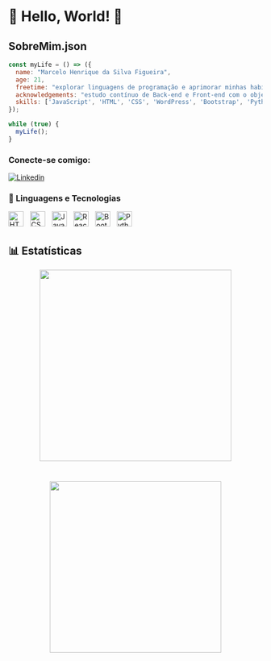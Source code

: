 # 👋 Hello, World! 👋

## SobreMim.json

```javascript
const myLife = () => ({
  name: "Marcelo Henrique da Silva Figueira",
  age: 21,
  freetime: "explorar linguagens de programação e aprimorar minhas habilidades em desenvolvimento",
  acknowledgements: "estudo contínuo de Back-end e Front-end com o objetivo de dominar o desenvolvimento Full Stack",
  skills: ['JavaScript', 'HTML', 'CSS', 'WordPress', 'Bootstrap', 'Python', 'Django'] 
});

while (true) {
  myLife();
}
```
### Conecte-se comigo:

[![Linkedin](https://img.shields.io/badge/LinkedIn-0077B5?style=for-the-badge&logo=linkedin&logoColor=white)](https://www.linkedin.com/in/marcelo-figueira-25440926b/)
### 🤖 Linguagens e Tecnologias

<img 
    align="left" 
    alt="HTML"
    title="HTML" 
    width="30px" 
    style="padding-right: 10px;" 
    src="https://cdn.jsdelivr.net/gh/devicons/devicon@latest/icons/html5/html5-original.svg" 
/>
<img 
    align="left" 
    alt="CSS" 
    title="CSS"
    width="30px" 
    style="padding-right: 10px;" 
    src="https://cdn.jsdelivr.net/gh/devicons/devicon@latest/icons/css3/css3-original.svg" 
/>
<img 
    align="left" 
    alt="JavaScript" 
    title="JavaScript"
    width="30px" 
    style="padding-right: 10px;" 
    src="https://cdn.jsdelivr.net/gh/devicons/devicon@latest/icons/javascript/javascript-original.svg" 
/> 
<img 
    align="left" 
    alt="React"
    title="React" 
    width="30px" 
    style="padding-right: 10px;" 
    src="https://cdn.jsdelivr.net/gh/devicons/devicon@latest/icons/react/react-original.svg" 
/>
<img 
    align="left" 
    alt="Bootstrap"
    title="Bootstrap" 
    width="30px" 
    style="padding-right: 10px;" 
    src="https://cdn.jsdelivr.net/gh/devicons/devicon@latest/icons/bootstrap/bootstrap-original.svg" 
/>
<img 
    align="left" 
    alt="Python" 
    title="Python"
    width="30px" 
    style="padding-right: 10px;" 
    src="https://cdn.jsdelivr.net/gh/devicons/devicon@latest/icons/python/python-original.svg" 
/>

<br/>
<br/>

  <h2>📊 Estatísticas</h2>

  <div style="display: flex; justify-content: center; gap: 40px; flex-wrap: wrap;">

  <img src="https://github-readme-stats.vercel.app/api?username=marcelo-figueira6&theme=tokyonight&show_icons=true" width="380" />

  <img src="https://github-readme-stats.vercel.app/api/top-langs/?username=marcelo-figueira6&layout=compact&theme=tokyonight" width="340" />

  </div>




